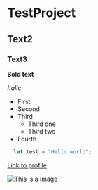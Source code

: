 # TestProject
## Text2
### Text3

**Bold text**

*Italic*

* First
* Second
* Third
  * Third one
  * Third two
* Fourth

```javascript
  let test = "Hello world";
```

[Link to profile](https://profile.robocode.ua/profile/bugayov)

![This is a image](https://images.unsplash.com/photo-1575936123452-b67c3203c357?ixlib=rb-4.0.3&ixid=M3wxMjA3fDB8MHxzZWFyY2h8Mnx8aW1hZ2V8ZW58MHx8MHx8fDA%3D&w=1000&q=80)
